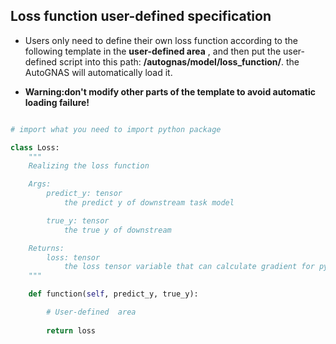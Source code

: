 ## Loss function user-defined specification

- Users only need to define their own loss function according to the following template in the **user-defined area** , and then put the user-defined script into this path: **/autognas/model/loss_function/**. the AutoGNAS will automatically load it. 

- **Warning:don't modify other parts of the template to avoid automatic loading failure!**

```python

# import what you need to import python package

class Loss:
    """
    Realizing the loss function 

    Args:
        predict_y: tensor
            the predict y of downstream task model

        true_y: tensor
            the true y of downstream

    Returns:
        loss: tensor
            the loss tensor variable that can calculate gradient for pytorch
    """

    def function(self, predict_y, true_y):

        # User-defined  area
        
        return loss
```


